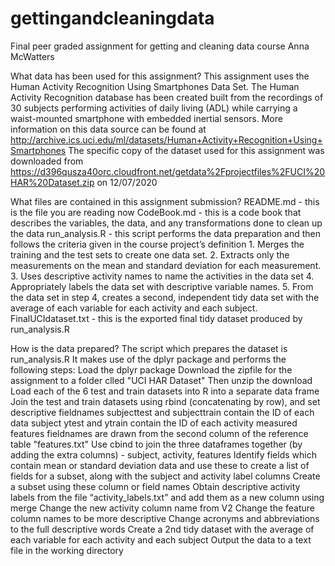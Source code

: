 # gettingandcleaningdata
Final peer graded assignment for getting and cleaning data course
Anna McWatters

What data has been used for this assignment?
This assignment uses the Human Activity Recognition Using Smartphones Data Set. The Human Activity Recognition database has been created built from the recordings of 30 subjects performing activities of daily living (ADL) while carrying a waist-mounted smartphone with embedded inertial sensors.
More information on this data source can be found at http://archive.ics.uci.edu/ml/datasets/Human+Activity+Recognition+Using+Smartphones
The specific copy of the dataset used for this assignment was downloaded from https://d396qusza40orc.cloudfront.net/getdata%2Fprojectfiles%2FUCI%20HAR%20Dataset.zip on 12/07/2020

What files are contained in this assignment submission?
README.md - this is the file you are reading now
CodeBook.md - this is a code book that describes the variables, the data, and any transformations done to clean up the data
run_analysis.R - this script performs the data preparation and then follows the criteria given in the course project’s definition
    1.  Merges the training and the test sets to create one data set.
    2.  Extracts only the measurements on the mean and standard deviation for each measurement.
    3.  Uses descriptive activity names to name the activities in the data set
    4.  Appropriately labels the data set with descriptive variable names.
    5.  From the data set in step 4, creates a second, independent tidy data set with the average of each variable for each activity and each subject.
FinalUCIdataset.txt - this is the exported final tidy dataset produced by run_analysis.R

How is the data prepared?
The script which prepares the dataset is run_analysis.R
It makes use of the dplyr package and performs the following steps:
  Load the dplyr package
  Download the zipfile for the assignment to a folder clled "UCI HAR Dataset" 
  Then unzip the download
  Load each of the 6 test and train datasets into R into a separate data frame
  Join the test and train datasets using rbind (concatenating by row), and set descriptive fieldnames
      subjecttest and subjecttrain contain the ID of each data subject
      ytest and ytrain contain the ID of each activity measured
      features fieldnames are drawn from the second column of the reference table "features.txt"
  Use cbind to join the three dataframes together (by adding the extra columns) - subject, activity, features
  Identify fields which contain mean or standard deviation data and use these to create a list of fields for a subset, along with the subject and activity label columns
  Create a subset using these column or field names
  Obtain descriptive activity labels from the file “activity_labels.txt” and add them as a new column using merge
  Change the new activity column name from V2
  Change the feature column names to be more descriptive
  Change acronyms and abbreviations to the full descriptive words
  Create a 2nd tidy dataset with the average of each variable for each activity and each subject
  Output the data to a text file in the working directory
  
